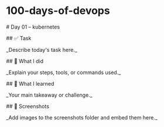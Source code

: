 # 100-days-of-devops



\# Day 01 – kubernetes



\## ✅ Task

\_Describe today's task here.\_



\## 🔧 What I did

\_Explain your steps, tools, or commands used.\_



\## 🧠 What I learned

\_Your main takeaway or challenge.\_



\## 📸 Screenshots

\_Add images to the screenshots folder and embed them here.\_

